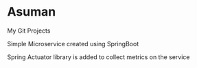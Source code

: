 # Asuman
My Git Projects

Simple Microservice created using SpringBoot 

Spring Actuator library is added to collect metrics on the service 
